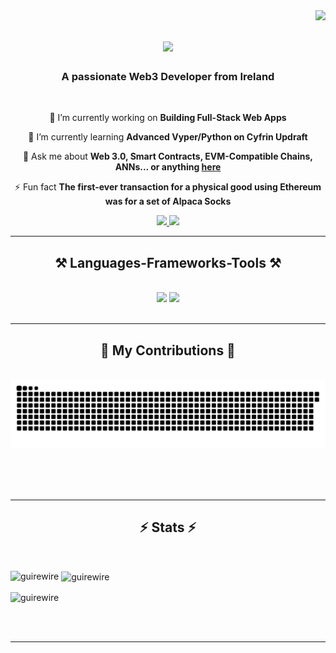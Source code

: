 <img align="right" src="https://visitor-badge.laobi.icu/badge?page_id=GuireWire.GuireWire" />

<h1 align="center">
    <img src="https://readme-typing-svg.herokuapp.com/?font=Righteous&size=35&center=true&vCenter=true&width=500&height=70&duration=4000&lines=Hi+There!+👋;+I'm+Anthony+Maguire!;" />
</h1>

<h3 align="center">A passionate Web3 Developer from Ireland</h3> 

<br/>

<div align="center">
 
 🔭 I’m currently working on **Building Full-Stack Web Apps**
 
 🌱 I’m currently learning **Advanced Vyper/Python on Cyfrin Updraft**

💬 Ask me about **Web 3.0, Smart Contracts, EVM-Compatible Chains, ANNs... or anything [here](https://github.com/GuireWire/GuireWire/issues)**

⚡ Fun fact **The first-ever transaction for a physical good using Ethereum was for a set of Alpaca Socks**

 </div>
 
<div align="center"> 
  <a href="mailto:anthonymaguire24@gmail.com">
    <img src="https://img.shields.io/badge/Gmail-333333?style=for-the-badge&logo=gmail&logoColor=red" />
  </a>
  <a href="https://linkedin.com/in/amaguire00" target="_blank">
    <img src="https://img.shields.io/badge/LinkedIn-0077B5?style=for-the-badge&logo=linkedin&logoColor=white" target="_blank" />
  </a>
</div>

 <hr/>
 
<h2 align="center">⚒️ Languages-Frameworks-Tools ⚒️</h2>
<br/>
<div align="center">
    <img src="https://skillicons.dev/icons?i=solidity,cpp,cs,py,matlab,remix,html,linux,vscode" />
    <img src="https://skillicons.dev/icons?i=github,powershell,javascript,java,r,c,discord,ai,pr,ae" /><br>
</div>

<br/>
<hr/>

<div align="center">
  <h2>🐍 My Contributions 🐍</h2>
  <br>
  <img alt="snake eating my contributions" src="https://raw.githubusercontent.com/GuireWire/GuireWire/output/github-contribution-grid-snake.svg" />
  
  <br/><br/><br/>
</div>

<hr/>

<h2 align="center">⚡ Stats ⚡</h2>
<br>

<p><img align="left" src="https://github-readme-stats.vercel.app/api/top-langs?username=guirewire&show_icons=true&locale=en&layout=compact" alt="guirewire" /></p>

<p>&nbsp;<img align="center" src="https://github-readme-stats.vercel.app/api?username=guirewire&show_icons=true&locale=en" alt="guirewire" /></p>

<p><img align="center" src="https://github-readme-streak-stats.herokuapp.com/?user=guirewire&" alt="guirewire" /></p>

<br/><br/>

<hr/>

<br/>
